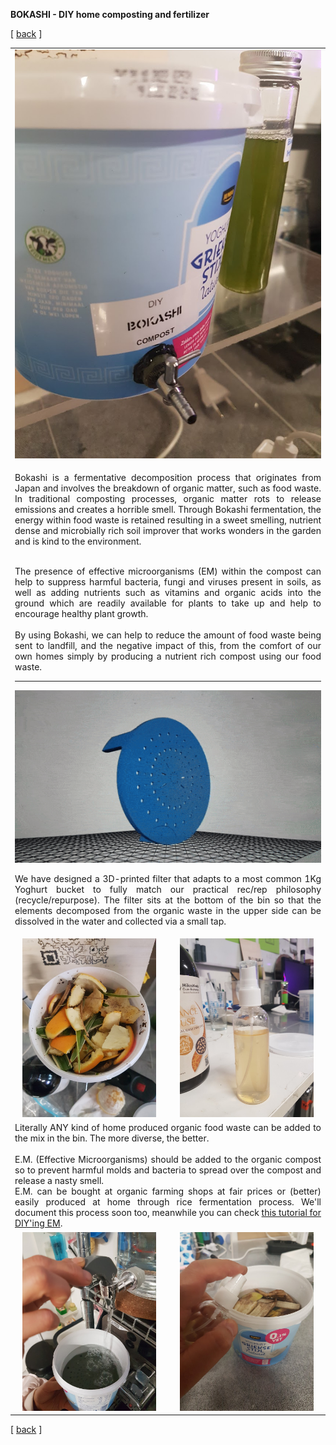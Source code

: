 **BOKASHI - DIY home composting and fertilizer**

<!-------  BACK   --------->
<p align="left" >[ <a href="../README.md#readme-top"> back</a> ]</p>


<table width = 80%>
<tr>
<td align = "center" width = 90% colspan=2>
<img src="bokashi-bin.jpg" width = 100%>


<tr>
<td align = "justify" width = 50% colspan=2>

Bokashi is a fermentative decomposition process that originates from Japan and involves the breakdown of organic matter, such as food waste.
In traditional composting processes, organic matter rots to release emissions and creates a horrible smell. 
Through Bokashi fermentation, the energy within food waste is retained resulting in a sweet smelling, nutrient dense and microbially rich soil improver that works wonders in the garden and is kind to the environment.
<br><br>


The presence of effective microorganisms (EM) within the compost can help to suppress harmful bacteria, fungi and viruses present in soils, as well as adding nutrients such as vitamins and organic acids into the ground which are readily available for plants to take up and help to encourage healthy plant growth.
<br><br>
By using Bokashi, we can help to reduce the amount of food waste being sent to landfill, and the negative impact of this, from the comfort of our own homes simply by producing a nutrient rich compost using our food waste. 


<!------- TR -------->
<hr>
<img src="bokashi-filter-anim.gif" width = 100%>



We have designed a 3D-printed filter that adapts to a most common 1Kg Yoghurt bucket to fully match our practical rec/rep philosophy (recycle/repurpose). The filter sits at the bottom of the bin so that the elements decomposed from the organic waste in the upper side can be dissolved in the water and collected via a small tap. 


<!------- TR -------->
<tr>
<td align = "center" width = 50% >
<img src="bokashi-waste.jpg" width = 90%>
<td align = "center" width = 50% >
<img src="bokashi-em.jpg" width = 90%>

<tr>
<td align = "justify" width = 50% colspan=2>
Literally ANY kind of home produced organic food waste can be added to the mix in the bin. The more diverse, the better. 
<br><br>
E.M. (Effective Microorganisms) should be added to the organic compost so to prevent harmful molds and bacteria to spread over the compost and release a nasty smell.
<br>
E.M. can be bought at organic farming shops at fair prices or (better) easily produced at home through rice fermentation process. We'll document this process soon too, meanwhile you can check <a href="https://www.hawaiihealingtree.org/how-to-make-your-own-em-1-inoculant-and-bokashi/" target="new">this tutorial for DIY'ing EM</a>.

<!------- TR -------->
<tr>
<td align = "center" width = 50% >
<img src="bokashi-water.jpg" width = 90%>
<td align = "center" width = 50% >
<img src="bokashi-spray.jpg" width = 90%>


</tr>
</table>

<!-------  BACK   --------->
<p align="left" >[ <a href="../README.md#readme-top"> back</a> ]</p>
